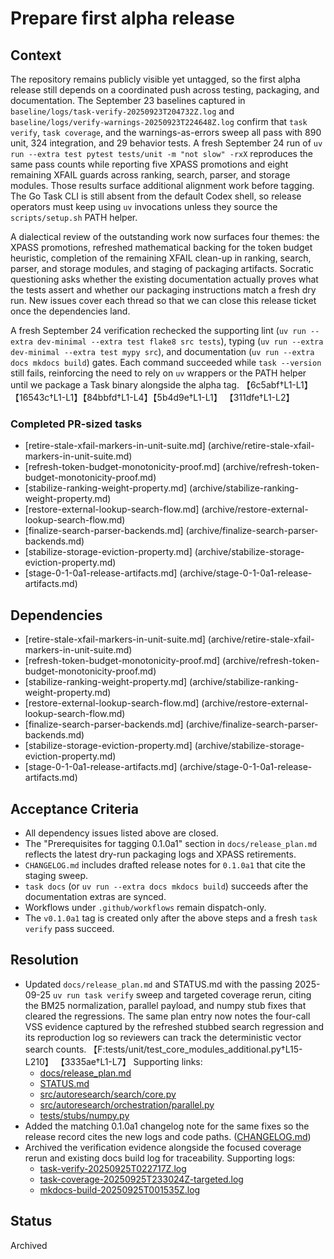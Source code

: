 # Prepare first alpha release

## Context
The repository remains publicly visible yet untagged, so the first alpha
release still depends on a coordinated push across testing, packaging,
and documentation. The September 23 baselines captured in
`baseline/logs/task-verify-20250923T204732Z.log` and
`baseline/logs/verify-warnings-20250923T224648Z.log` confirm that
`task verify`, `task coverage`, and the warnings-as-errors sweep all pass
with 890 unit, 324 integration, and 29 behavior tests. A fresh
September 24 run of
`uv run --extra test pytest tests/unit -m "not slow" -rxX` reproduces the
same pass counts while reporting five XPASS promotions and eight
remaining XFAIL guards across ranking, search, parser, and storage
modules. Those results surface additional alignment work before tagging.
The Go Task CLI is still absent from the default Codex shell, so release
operators must keep using `uv` invocations unless they source the
`scripts/setup.sh` PATH helper.

A dialectical review of the outstanding work now surfaces four themes:
the XPASS promotions, refreshed mathematical backing for the token
budget heuristic, completion of the remaining XFAIL clean-up in ranking,
search, parser, and storage modules, and staging of packaging artifacts.
Socratic questioning asks whether the existing documentation actually
proves what the tests assert and whether our packaging instructions
match a fresh dry run. New issues cover each thread so that we can close
this release ticket once the dependencies land.

A fresh September 24 verification rechecked the supporting lint (`uv run
--extra dev-minimal --extra test flake8 src tests`), typing (`uv run
--extra dev-minimal --extra test mypy src`), and documentation (`uv run
--extra docs mkdocs build`) gates. Each command succeeded while
`task --version` still fails, reinforcing the need to rely on `uv`
wrappers or the PATH helper until we package a Task binary alongside the
alpha tag. 【6c5abf†L1-L1】【16543c†L1-L1】【84bbfd†L1-L4】【5b4d9e†L1-L1】
【311dfe†L1-L2】

### Completed PR-sized tasks
- [retire-stale-xfail-markers-in-unit-suite.md]
  (archive/retire-stale-xfail-markers-in-unit-suite.md)
- [refresh-token-budget-monotonicity-proof.md]
  (archive/refresh-token-budget-monotonicity-proof.md)
- [stabilize-ranking-weight-property.md]
  (archive/stabilize-ranking-weight-property.md)
- [restore-external-lookup-search-flow.md]
  (archive/restore-external-lookup-search-flow.md)
- [finalize-search-parser-backends.md]
  (archive/finalize-search-parser-backends.md)
- [stabilize-storage-eviction-property.md]
  (archive/stabilize-storage-eviction-property.md)
- [stage-0-1-0a1-release-artifacts.md]
  (archive/stage-0-1-0a1-release-artifacts.md)

## Dependencies
- [retire-stale-xfail-markers-in-unit-suite.md]
  (archive/retire-stale-xfail-markers-in-unit-suite.md)
- [refresh-token-budget-monotonicity-proof.md]
  (archive/refresh-token-budget-monotonicity-proof.md)
- [stabilize-ranking-weight-property.md]
  (archive/stabilize-ranking-weight-property.md)
- [restore-external-lookup-search-flow.md]
  (archive/restore-external-lookup-search-flow.md)
- [finalize-search-parser-backends.md]
  (archive/finalize-search-parser-backends.md)
- [stabilize-storage-eviction-property.md]
  (archive/stabilize-storage-eviction-property.md)
- [stage-0-1-0a1-release-artifacts.md]
  (archive/stage-0-1-0a1-release-artifacts.md)

## Acceptance Criteria
- All dependency issues listed above are closed.
- The "Prerequisites for tagging 0.1.0a1" section in
  `docs/release_plan.md` reflects the latest dry-run packaging logs and
  XPASS retirements.
- `CHANGELOG.md` includes drafted release notes for `0.1.0a1` that cite
  the staging sweep.
- `task docs` (or `uv run --extra docs mkdocs build`) succeeds after the
  documentation extras are synced.
- Workflows under `.github/workflows` remain dispatch-only.
- The `v0.1.0a1` tag is created only after the above steps and a fresh
  `task verify` pass succeed.

## Resolution
- Updated `docs/release_plan.md` and STATUS.md with the passing 2025-09-25
  `uv run task verify` sweep and targeted coverage rerun, citing the BM25
  normalization, parallel payload, and numpy stub fixes that cleared the
  regressions. The same plan entry now notes the four-call VSS evidence
  captured by the refreshed stubbed search regression and its reproduction
  log so reviewers can track the deterministic vector search counts.
  【F:tests/unit/test_core_modules_additional.py†L15-L210】
  【3335ae†L1-L7】
  Supporting links:
  - [docs/release_plan.md][plan-status]
  - [STATUS.md][status-sept25]
  - [src/autoresearch/search/core.py][bm25-normalization]
  - [src/autoresearch/orchestration/parallel.py][parallel-claims]
  - [tests/stubs/numpy.py][numpy-stub-deterministic]
- Added the matching 0.1.0a1 changelog note for the same fixes so the release
  record cites the new logs and code paths.
  ([CHANGELOG.md][changelog-verification])
- Archived the verification evidence alongside the focused coverage rerun and
  existing docs build log for traceability. Supporting logs:
  - [task-verify-20250925T022717Z.log][verify-log-pass]
  - [task-coverage-20250925T233024Z-targeted.log][targeted-coverage-log]
  - [mkdocs-build-20250925T001535Z.log][mkdocs-log]

[plan-status]:
  ../../docs/release_plan.md#status
[status-sept25]:
  ../../STATUS.md#september-25-2025
[bm25-normalization]:
  ../../src/autoresearch/search/core.py#L705-L760
[parallel-claims]:
  ../../src/autoresearch/orchestration/parallel.py#L145-L182
[numpy-stub-deterministic]:
  ../../tests/stubs/numpy.py#L12-L81
[changelog-verification]:
  ../../CHANGELOG.md#verification-evidence
[verify-log-pass]:
  ../../baseline/logs/task-verify-20250925T022717Z.log
[targeted-coverage-log]:
  ../../baseline/logs/task-coverage-20250925T233024Z-targeted.log
[mkdocs-log]:
  ../../baseline/logs/mkdocs-build-20250925T001535Z.log

## Status
Archived
